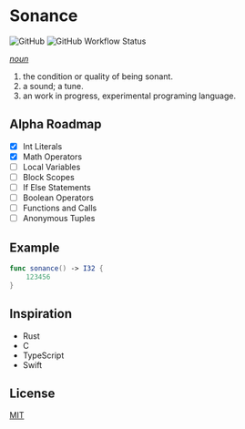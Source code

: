 # Sonance

![GitHub](https://img.shields.io/github/license/Jdender/sonancelang)
![GitHub Workflow Status](https://img.shields.io/github/workflow/status/Jdender/sonancelang/Continuous%20integration)

[_noun_](https://www.dictionary.com/browse/sonance)

1. the condition or quality of being sonant.
2. a sound; a tune.
3. an work in progress, experimental programing language.

## Alpha Roadmap

- [x] Int Literals
- [x] Math Operators
- [ ] Local Variables
- [ ] Block Scopes
- [ ] If Else Statements
- [ ] Boolean Operators
- [ ] Functions and Calls
- [ ] Anonymous Tuples

## Example

```swift
func sonance() -> I32 {
    123456
}
```

## Inspiration

- Rust
- C
- TypeScript
- Swift

## License

[MIT](https://choosealicense.com/licenses/mit/)
